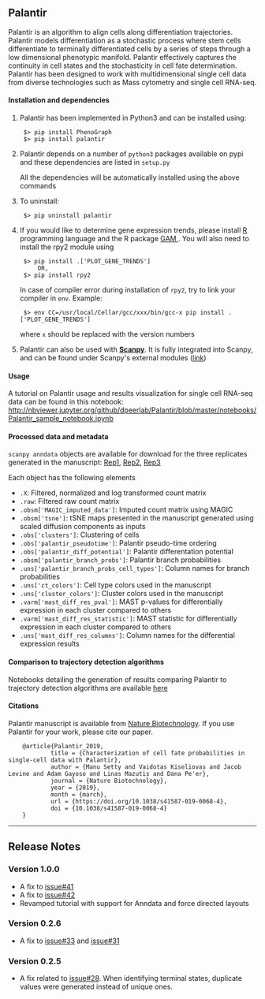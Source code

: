 Palantir
------

Palantir is an algorithm to align cells along differentiation trajectories. Palantir models differentiation as a stochastic process where stem cells differentiate to terminally differentiated cells by a series of steps through a low dimensional phenotypic manifold. Palantir effectively captures the continuity in cell states and the stochasticity in cell fate determination. Palantir has been designed to work with multidimensional single cell data from diverse technologies such as Mass cytometry and single cell RNA-seq. 


#### Installation and dependencies
1. Palantir has been implemented in Python3 and can be installed using:

        $> pip install PhenoGraph
        $> pip install palantir

2. Palantir depends on a number of `python3` packages available on pypi and these dependencies are listed in `setup.py`

    All the dependencies will be automatically installed using the above commands

3. To uninstall:
		
		$> pip uninstall palantir

4. If you would like to determine gene expression trends, please install <a href="https://cran.r-project.org"> R <a> programming language and the R package <a href="https://cran.r-project.org/web/packages/gam/">GAM </a>. You will also need to install the rpy2 module using 
	
		$> pip install .['PLOT_GENE_TRENDS']
		    OR,
		$> pip install rpy2
	
    In case of compiler error during installation of `rpy2`, try to link your compiler in `env`. Example:
    
        $> env CC=/usr/local/Cellar/gcc/xxx/bin/gcc-x pip install .['PLOT_GENE_TRENDS']

    where `x` should be replaced with the version numbers
		
5. Palantir can also be used with [**Scanpy**](https://github.com/theislab/scanpy). It is fully integrated into Scanpy, and can be found under Scanpy's external modules ([link](https://scanpy.readthedocs.io/en/latest/api/scanpy.external.html#external-api))


#### Usage

A tutorial on Palantir usage and results visualization for single cell RNA-seq data can be found in this notebook: http://nbviewer.jupyter.org/github/dpeerlab/Palantir/blob/master/notebooks/Palantir_sample_notebook.ipynb


#### Processed data and metadata
```scanpy anndata``` objects are available for download for the three replicates generated in the manuscript: [Rep1](https://s3.amazonaws.com/dp-lab-data-public/palantir/human_cd34_bm_rep1.h5ad), [Rep2](https://s3.amazonaws.com/dp-lab-data-public/palantir/human_cd34_bm_rep2.h5ad), [Rep3](https://s3.amazonaws.com/dp-lab-data-public/palantir/human_cd34_bm_rep3.h5ad)

Each object has the following elements
* `.X`: Filtered, normalized and log transformed count matrix 
* `.raw`: Filtered raw count matrix
* `.obsm['MAGIC_imputed_data']`: Imputed count matrix using MAGIC
* `.obsm['tsne']`: tSNE maps presented in the manuscript generated using scaled diffusion components as inputs
* `.obs['clusters']`: Clustering of cells
* `.obs['palantir_pseudotime']`: Palantir pseudo-time ordering
* `.obs['palantir_diff_potential']`: Palantir differentation potential 
* `.obsm['palantir_branch_probs']`: Palantir branch probabilities
* `.uns['palantir_branch_probs_cell_types']`: Column names for branch probabilities
* `.uns['ct_colors']`: Cell type colors used in the manuscript
* `.uns['cluster_colors']`: Cluster colors used in the manuscript
* `.varm['mast_diff_res_pval']`: MAST p-values for differentially expression in each cluster compared to others
* `.varm['mast_diff_res_statistic']`: MAST statistic for differentially expression in each cluster compared to others
* `.uns['mast_diff_res_columns']`: Column names for the differential expression results


#### Comparison to trajectory detection algorithms
Notebooks detailing the generation of results comparing Palantir to trajectory detection algorithms are available [here](https://github.com/dpeerlab/Palantir/blob/master/notebooks/comparisons)


#### Citations
Palantir manuscript is available from [Nature Biotechnology](https://www.nature.com/articles/s41587-019-0068-4). If you use Palantir for your work, please cite our paper.

        @article{Palantir_2019,
                title = {Characterization of cell fate probabilities in single-cell data with Palantir},
                author = {Manu Setty and Vaidotas Kiseliovas and Jacob Levine and Adam Gayoso and Linas Mazutis and Dana Pe'er},
                journal = {Nature Biotechnology},
                year = {2019},
                month = {march},
                url = {https://doi.org/10.1038/s41587-019-0068-4},
                doi = {10.1038/s41587-019-0068-4}
        }
____

Release Notes
-------------

### Version 1.0.0

 * A fix to [issue#41](https://github.com/dpeerlab/Palantir/issues/41) 
 * A fix to [issue#42](https://github.com/dpeerlab/Palantir/issues/42)
 * Revamped tutorial with support for Anndata and force directed layouts

### Version 0.2.6

 * A fix to [issue#33](https://github.com/dpeerlab/Palantir/issues/33) and [issue#31](https://github.com/dpeerlab/Palantir/issues/31)
 
### Version 0.2.5

 * A fix related to [issue#28](https://github.com/dpeerlab/Palantir/issues/28). When identifying terminal states, duplicate values were generated instead of unique ones.